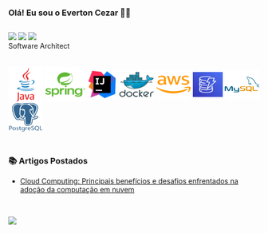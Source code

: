 ### Olá! Eu sou o Everton Cezar 🙋‍♂️
##
<div>
 <img src="https://img.shields.io/website?label=EvertonCezarTech&style=for-the-badge&url=https://www.youtube.com/@EvertonCezarTech" target="_blank">
  <a href="https://www.youtube.com/@EvertonCezarTech" target="_blank"><img src="https://img.shields.io/badge/YouTube-FF0000?style=for-the-badge&logo=youtube&logoColor=white" target="_blank"></a>
  <a href="https://www.linkedin.com/in/evertoncezargoncalves/" target="_blank"><img src="https://img.shields.io/badge/-LinkedIn-%230077B5?style=for-the-badge&logo=linkedin&logoColor=white" target="_blank"></a> 
</div>
Software Architect

<div> <br/><br/>
<img  align="center" alt="Java" height="70" width="70" src="https://raw.githubusercontent.com/devicons/devicon/master/icons/java/java-original-wordmark.svg">
<img  align="center" alt="Spring" height="70" width="80" src="https://raw.githubusercontent.com/devicons/devicon/master/icons/spring/spring-original-wordmark.svg">
<img  align="center" alt="Intellij" height="60" width="60" src="https://raw.githubusercontent.com/devicons/devicon/master/icons/intellij/intellij-original.svg">
<img  align="center" alt="Docker" height="60" width="70" src="https://raw.githubusercontent.com/devicons/devicon/master/icons/docker/docker-original-wordmark.svg">
<img  align="center" alt="AWS" height="60" width="70" src="https://raw.githubusercontent.com/devicons/devicon/master/icons/amazonwebservices/amazonwebservices-plain-wordmark.svg">
<img  align="center" alt="DynamoDB" height="50" width="60" src="https://raw.githubusercontent.com/devicons/devicon/master/icons/dynamodb/dynamodb-original.svg">
<img  align="center" alt="DynamoDB" height="60" width="70" src="https://raw.githubusercontent.com/devicons/devicon/master/icons/mysql/mysql-original-wordmark.svg">
<img  align="center" alt="DynamoDB" height="60" width="70" src="https://raw.githubusercontent.com/devicons/devicon/master/icons/postgresql/postgresql-plain-wordmark.svg">
</div>

<br/>

##

### 📚 Artigos Postados

* <a href="https://dev.to/evertoncezartech/cloud-computing-principais-beneficios-e-desafios-enfrentados-na-adocao-da-computacao-em-nuvem-1184">Cloud Computing: Principais benefícios e desafios enfrentados na adoção da computação em nuvem </a>

##

<div style="display: inline_block"><br/>
    <a href="https://github.com/EvertonCezarTech">
    <img height="180em" src="https://github-readme-stats.vercel.app/api?username=EvertonCezarTech&show_icons=true&theme=tokyonight">
<!--     <img height="180em" src="https://github-readme-stats.vercel.app/api/top-langs/?username=EvertonCezarTech&layout=compact"> </a> -->
</div>



